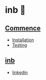 # inb 🤖

## [Commence][_commence]

- [Installation][_installation]
- [Testing][_testing]

## [inb][_inb]

- [linkedin][_linkedin]

<!-- Definitions -->

[_commence]: https://github.com/JoshiAyush/inb/blob/master/docs/commence
[_installation]: https://github.com/JoshiAyush/inb/blob/master/docs/getting-started/installation.md
[_testing]: https://github.com/JoshiAyush/inb/blob/master/docs/getting-started/testing.md
[_inb]: https://github.com/JoshiAyush/inb/blob/master/docs/inb
[_linkedin]: https://github.com/joshiayush/inb/tree/master/docs/inb/linkedin
